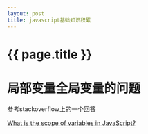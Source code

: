 ```yaml
---
layout: post
title: javascript基础知识积累
---
```

{{ page.title }}
================

# 局部变量全局变量的问题

参考stackoverflow上的一个回答

[What is the scope of variables in JavaScript?](http://stackoverflow.com/questions/500431/what-is-the-scope-of-variables-in-javascript)

